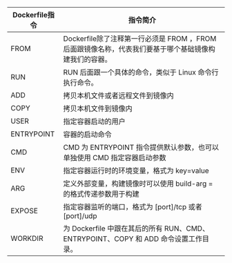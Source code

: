 | Dockerfile指令 |	指令简介 |
| --- | --- |
| FROM |	Dockerfile除了注释第一行必须是 FROM ，FROM 后面跟镜像名称，代表我们要基于哪个基础镜像构建我们的容器。
| RUN |	RUN 后面跟一个具体的命令，类似于 Linux 命令行执行命令。
| ADD	| 拷贝本机文件或者远程文件到镜像内
| COPY |	拷贝本机文件到镜像内
| USER |	指定容器启动的用户
| ENTRYPOINT	| 容器的启动命令
| CMD |	CMD 为 ENTRYPOINT 指令提供默认参数，也可以单独使用 CMD 指定容器启动参数
| ENV	| 指定容器运行时的环境变量，格式为 key=value
| ARG	| 定义外部变量，构建镜像时可以使用 build-arg = 的格式传递参数用于构建
| EXPOSE |	指定容器监听的端口，格式为 [port]/tcp 或者 [port]/udp
| WORKDIR |	为 Dockerfile 中跟在其后的所有 RUN、CMD、ENTRYPOINT、COPY 和 ADD 命令设置工作目录。

